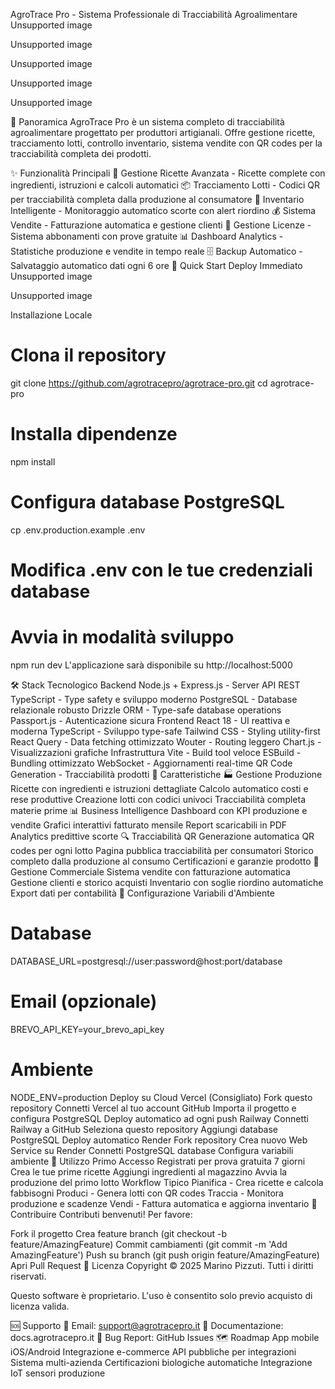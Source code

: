 AgroTrace Pro - Sistema Professionale di Tracciabilità Agroalimentare
Unsupported image
 
Unsupported image
 
Unsupported image
 
Unsupported image
 
Unsupported image

🌟 Panoramica
AgroTrace Pro è un sistema completo di tracciabilità agroalimentare progettato per produttori artigianali. Offre gestione ricette, tracciamento lotti, controllo inventario, sistema vendite con QR codes per la tracciabilità completa dei prodotti.

✨ Funzionalità Principali
📖 Gestione Ricette Avanzata - Ricette complete con ingredienti, istruzioni e calcoli automatici
📦 Tracciamento Lotti - Codici QR per tracciabilità completa dalla produzione al consumatore
🏪 Inventario Intelligente - Monitoraggio automatico scorte con alert riordino
💰 Sistema Vendite - Fatturazione automatica e gestione clienti
🔐 Gestione Licenze - Sistema abbonamenti con prove gratuite
📊 Dashboard Analytics - Statistiche produzione e vendite in tempo reale
🗄️ Backup Automatico - Salvataggio automatico dati ogni 6 ore
🚀 Quick Start
Deploy Immediato
Unsupported image
 
Unsupported image

Installazione Locale
# Clona il repository
git clone https://github.com/agrotracepro/agrotrace-pro.git
cd agrotrace-pro
# Installa dipendenze
npm install
# Configura database PostgreSQL
cp .env.production.example .env
# Modifica .env con le tue credenziali database
# Avvia in modalità sviluppo
npm run dev
L'applicazione sarà disponibile su http://localhost:5000

🛠️ Stack Tecnologico
Backend
Node.js + Express.js - Server API REST
TypeScript - Type safety e sviluppo moderno
PostgreSQL - Database relazionale robusto
Drizzle ORM - Type-safe database operations
Passport.js - Autenticazione sicura
Frontend
React 18 - UI reattiva e moderna
TypeScript - Sviluppo type-safe
Tailwind CSS - Styling utility-first
React Query - Data fetching ottimizzato
Wouter - Routing leggero
Chart.js - Visualizzazioni grafiche
Infrastruttura
Vite - Build tool veloce
ESBuild - Bundling ottimizzato
WebSocket - Aggiornamenti real-time
QR Code Generation - Tracciabilità prodotti
📱 Caratteristiche
🏭 Gestione Produzione
Ricette con ingredienti e istruzioni dettagliate
Calcolo automatico costi e rese produttive
Creazione lotti con codici univoci
Tracciabilità completa materie prime
📊 Business Intelligence
Dashboard con KPI produzione e vendite
Grafici interattivi fatturato mensile
Report scaricabili in PDF
Analytics predittive scorte
🔍 Tracciabilità QR
Generazione automatica QR codes per ogni lotto
Pagina pubblica tracciabilità per consumatori
Storico completo dalla produzione al consumo
Certificazioni e garanzie prodotto
💼 Gestione Commerciale
Sistema vendite con fatturazione automatica
Gestione clienti e storico acquisti
Inventario con soglie riordino automatiche
Export dati per contabilità
🔧 Configurazione
Variabili d'Ambiente
# Database
DATABASE_URL=postgresql://user:password@host:port/database
# Email (opzionale)
BREVO_API_KEY=your_brevo_api_key
# Ambiente
NODE_ENV=production
Deploy su Cloud
Vercel (Consigliato)
Fork questo repository
Connetti Vercel al tuo account GitHub
Importa il progetto e configura PostgreSQL
Deploy automatico ad ogni push
Railway
Connetti Railway a GitHub
Seleziona questo repository
Aggiungi database PostgreSQL
Deploy automatico
Render
Fork repository
Crea nuovo Web Service su Render
Connetti PostgreSQL database
Configura variabili ambiente
📖 Utilizzo
Primo Accesso
Registrati per prova gratuita 7 giorni
Crea le tue prime ricette
Aggiungi ingredienti al magazzino
Avvia la produzione del primo lotto
Workflow Tipico
Pianifica - Crea ricette e calcola fabbisogni
Produci - Genera lotti con QR codes
Traccia - Monitora produzione e scadenze
Vendi - Fattura automatica e aggiorna inventario
🤝 Contribuire
Contributi benvenuti! Per favore:

Fork il progetto
Crea feature branch (git checkout -b feature/AmazingFeature)
Commit cambiamenti (git commit -m 'Add AmazingFeature')
Push su branch (git push origin feature/AmazingFeature)
Apri Pull Request
📄 Licenza
Copyright © 2025 Marino Pizzuti. Tutti i diritti riservati.

Questo software è proprietario. L'uso è consentito solo previo acquisto di licenza valida.

🆘 Supporto
📧 Email: support@agrotracepro.it
📱 Documentazione: docs.agrotracepro.it
🐛 Bug Report: GitHub Issues
🗺️ Roadmap
 App mobile iOS/Android
 Integrazione e-commerce
 API pubbliche per integrazioni
 Sistema multi-azienda
 Certificazioni biologiche automatiche
 Integrazione IoT sensori produzione
